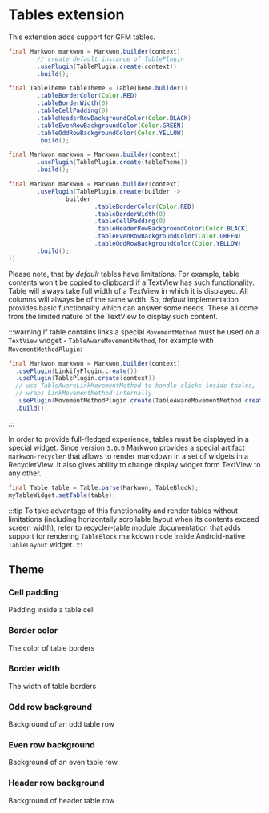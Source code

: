# Tables extension

<MavenBadge4 :artifact="'ext-tables'" />

This extension adds support for GFM tables.

```java
final Markwon markwon = Markwon.builder(context)
        // create default instance of TablePlugin
        .usePlugin(TablePlugin.create(context))
        .build();
```

```java
final TableTheme tableTheme = TableTheme.builder()
        .tableBorderColor(Color.RED)
        .tableBorderWidth(0)
        .tableCellPadding(0)
        .tableHeaderRowBackgroundColor(Color.BLACK)
        .tableEvenRowBackgroundColor(Color.GREEN)
        .tableOddRowBackgroundColor(Color.YELLOW)
        .build();

final Markwon markwon = Markwon.builder(context)
        .usePlugin(TablePlugin.create(tableTheme))
        .build();
```

```java
final Markwon markwon = Markwon.builder(context)
        .usePlugin(TablePlugin.create(builder ->
                builder
                        .tableBorderColor(Color.RED)
                        .tableBorderWidth(0)
                        .tableCellPadding(0)
                        .tableHeaderRowBackgroundColor(Color.BLACK)
                        .tableEvenRowBackgroundColor(Color.GREEN)
                        .tableOddRowBackgroundColor(Color.YELLOW)
        .build();
))
```

Please note, that _by default_ tables have limitations. For example, table contents won't be copied to clipboard if a TextView
has such functionality. Table will always take full width of a TextView in which it is displayed.
All columns will always be of the same width. So, _default_ implementation provides basic
functionality which can answer some needs. These all come from the limited nature of the TextView
to display such content.

:::warning
If table contains links a special `MovementMethod` must be used on a `TextView` widget - `TableAwareMovementMethod`,
for example with `MovementMethodPlugin`:
```java
final Markwon markwon = Markwon.builder(context)
  .usePlugin(LinkifyPlugin.create())
  .usePlugin(TablePlugin.create(context))
  // use TableAwareLinkMovementMethod to handle clicks inside tables,
  // wraps LinkMovementMethod internally
  .usePlugin(MovementMethodPlugin.create(TableAwareMovementMethod.create()))
  .build();
```
:::

In order to provide full-fledged experience, tables must be displayed in a special widget.
Since version `3.0.0` Markwon provides a special artifact `markwon-recycler` that allows
to render markdown in a set of widgets in a RecyclerView. It also gives ability to change
display widget form TextView to any other.

```java
final Table table = Table.parse(Markwon, TableBlock);
myTableWidget.setTable(table);
```

:::tip
To take advantage of this functionality and render tables without limitations (including
horizontally scrollable layout when its contents exceed screen width), refer to [recycler-table](/docs/v4/recycler-table/)
module documentation that adds support for rendering `TableBlock` markdown node inside Android-native `TableLayout` widget.
:::

## Theme

### Cell padding

Padding inside a table cell

<ThemeProperty name="tableCellPadding" type="@Px int" defaults="0" />

### Border color

The color of table borders

<ThemeProperty name="tableBorderColor" type="@ColorInt int" defaults="(text color) with 75 (0-255) alpha" />

### Border width

The width of table borders

<ThemeProperty name="tableBorderWidth" type="@Px int" defaults="Stroke with of context TextPaint" />

### Odd row background

Background of an odd table row

<ThemeProperty name="tableOddRowBackgroundColor" type="@ColorInt int" defaults="(text color) with 22 (0-255) alpha" />

### Even row background <Badge text="1.1.1" />

Background of an even table row

<ThemeProperty name="tableEventRowBackgroundColor" type="@ColorInt int" defaults="0" />

### Header row background <Badge text="1.1.1" />

Background of header table row

<ThemeProperty name="tableHeaderRowBackgroundColor" type="@ColorInt int" defaults="0" />
